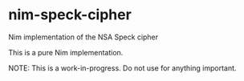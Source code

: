 # nim-speck-cipher
Nim implementation of the NSA Speck cipher

This is a pure Nim implementation.

NOTE: This is a work-in-progress. Do not use for anything important.
